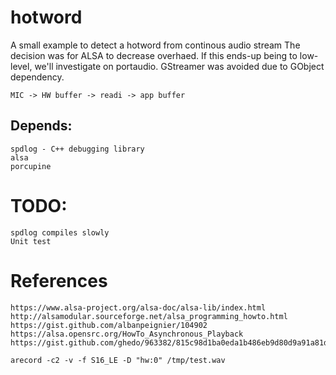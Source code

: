 # hotword 
A small example to detect a hotword from continous audio stream
The decision was for ALSA to decrease overhaed. If this ends-up being to
low-level, we'll investigate on portaudio. GStreamer was avoided due to GObject
dependency.


    MIC -> HW buffer -> readi -> app buffer 

## Depends:
    spdlog - C++ debugging library
    alsa
    porcupine

# TODO:
    spdlog compiles slowly
    Unit test

# References
    https://www.alsa-project.org/alsa-doc/alsa-lib/index.html
    http://alsamodular.sourceforge.net/alsa_programming_howto.html
    https://gist.github.com/albanpeignier/104902
    https://alsa.opensrc.org/HowTo_Asynchronous_Playback
    https://gist.github.com/ghedo/963382/815c98d1ba0eda1b486eb9d80d9a91a81d995283

    arecord -c2 -v -f S16_LE -D "hw:0" /tmp/test.wav
